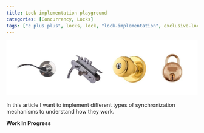 ```yaml
---
title: Lock implementation playground
categories: [Concurrency, Locks]
tags: ["c plus plus", locks, lock, "lock-implementation", exclusive-lock, shared-lock, semaphore, mutex, conditional-lock]
---
```


![Lock Types](/assets/img/content/img.jpg)

In this article I want to implement different types of synchronization mechanisms to understand how they work.
<!-- more -->

**Work In Progress**
